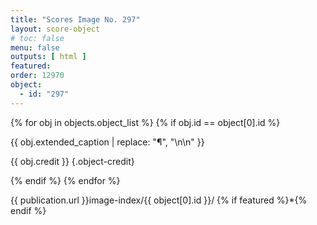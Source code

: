 ```yaml
---
title: "Scores Image No. 297"
layout: score-object
# toc: false
menu: false
outputs: [ html ]
featured: 
order: 12970
object:
  - id: "297"
---
```


{% for obj in objects.object_list %}
{% if obj.id == object[0].id %}

{{ obj.extended_caption | replace: "¶", "\n\n" }}

{{ obj.credit }} {.object-credit}

{% endif %}
{% endfor %}

<div class="object-credit object-url is-print-only">

{{ publication.url }}image-index/{{ object[0].id }}/ {% if featured %}*{% endif %}

</div>
